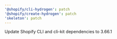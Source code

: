 ```yaml
---
'@shopify/cli-hydrogen': patch
'@shopify/create-hydrogen': patch
'skeleton': patch
---
```


Update Shopify CLI and cli-kit dependencies to 3.66.1
